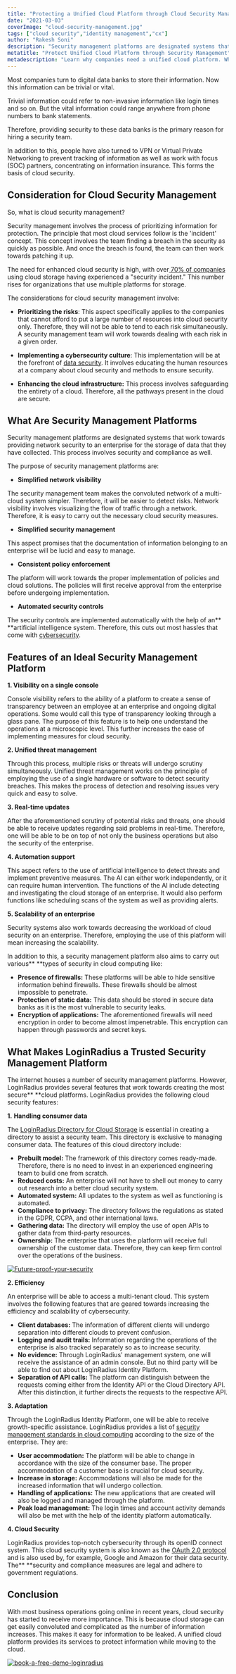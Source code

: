 ```yaml
---
title: "Protecting a Unified Cloud Platform through Cloud Security Management"
date: "2021-03-03"
coverImage: "cloud-security-management.jpg"
tags: ["cloud security","identity management","cx"]
author: "Rakesh Soni"
description: "Security management platforms are designated systems that work towards providing network security to an enterprise for the storage of data that they have collected. This process involves security and compliance as well."
metatitle: "Protect Unified Cloud Platform through Security Management"
metadescription: "Learn why companies need a unified cloud platform. What are the primary considerations for cloud security management that businesses should swear by."
---
```


Most companies turn to digital data banks to store their information. Now this information can be trivial or vital. 

Trivial information could refer to non-invasive information like login times and so on. But the vital information could range anywhere from phone numbers to bank statements. 

Therefore, providing security to these data banks is the primary reason for hiring a security team. 

 In addition to this, people have also turned to VPN or Virtual Private Networking to prevent tracking of information as well as work with focus (SOC) partners, concentrating on information insurance. This forms the basis of cloud security. 

## Consideration for Cloud Security Management 

So, what is cloud security management?

Security management involves the process of prioritizing information for protection. The principle that most cloud services follow is the 'incident' concept. This concept involves the team finding a breach in the security as quickly as possible. And once the breach is found, the team can then work towards patching it up. 

The need for enhanced cloud security is high, with over[ 70% of companies](https://secure2.sophos.com/en-us/content/state-of-cloud-security.aspx) using cloud storage having experienced a "security incident." This number rises for organizations that use multiple platforms for storage. 

 The considerations for cloud security management involve: 

*   **Prioritizing the risks**: This aspect specifically applies to the companies that cannot afford to put a large number of resources into cloud security only. Therefore, they will not be able to tend to each risk simultaneously. A security management team will work towards dealing with each risk in a given order. 

*   **Implementing a cybersecurity culture**: This implementation will be at the forefront of [data security](https://www.loginradius.com/blog/identity/2020/12/data-security-best-practices/). It involves educating the human resources at a company about cloud security and methods to ensure security. 

*   **Enhancing the cloud infrastructure:** This process involves safeguarding the entirety of a cloud. Therefore, all the pathways present in the cloud are secure. 


## What Are Security Management Platforms

Security management platforms are designated systems that work towards providing network security to an enterprise for the storage of data that they have collected. This process involves security and compliance as well. 

The purpose of security management platforms are: 

*   **Simplified network visibility**

The security management team makes the convoluted network of a multi-cloud system simpler. Therefore, it will be easier to detect risks. Network visibility involves visualizing the flow of traffic through a network. Therefore, it is easy to carry out the necessary cloud security measures. 

*   **Simplified security management**

This aspect promises that the documentation of information belonging to an enterprise will be lucid and easy to manage. 

*   **Consistent policy enforcement** 

The platform will work towards the proper implementation of policies and cloud solutions. The policies will first receive approval from the enterprise before undergoing implementation. 

*   **Automated security controls**

The security controls are implemented automatically with the help of an** **artificial intelligence system. Therefore, this cuts out most hassles that come with [cybersecurity](https://www.loginradius.com/blog/identity/2019/10/cybersecurity-best-practices-for-enterprises/). 


## Features of an Ideal Security Management Platform 

**1. Visibility on a single console** 

Console visibility refers to the ability of a platform to create a sense of transparency between an employee at an enterprise and ongoing digital operations. Some would call this type of transparency looking through a glass pane. The purpose of this feature is to help one understand the operations at a microscopic level. This further increases the ease of implementing measures for cloud security.

**2. Unified threat management** 

Through this process, multiple risks or threats will undergo scrutiny simultaneously. Unified threat management works on the principle of employing the use of a single hardware or software to detect security breaches. This makes the process of detection and resolving issues very quick and easy to solve. 

**3. Real-time updates** 

After the aforementioned scrutiny of potential risks and threats, one should be able to receive updates regarding said problems in real-time. Therefore, one will be able to be on top of not only the business operations but also the security of the enterprise. 

**4. Automation support** 

This aspect refers to the use of artificial intelligence to detect threats and implement preventive measures. The AI can either work independently, or it can require human intervention. The functions of the AI include detecting and investigating the cloud storage of an enterprise. It would also perform functions like scheduling scans of the system as well as providing alerts. 

**5. Scalability of an enterprise**

Security systems also work towards decreasing the workload of cloud security on an enterprise. Therefore, employing the use of this platform will mean increasing the scalability. 

In addition to this, a security management platform also aims to carry out various** **types of security in cloud computing like: 

*   **Presence of firewalls:** These platforms will be able to hide sensitive information behind firewalls. These firewalls should be almost impossible to penetrate. 
*   **Protection of static data:** This data should be stored in secure data banks as it is the most vulnerable to security leaks. 
*   **Encryption of applications:** The aforementioned firewalls will need encryption in order to become almost impenetrable. This encryption can happen through passwords and secret keys. 


## What Makes LoginRadius a Trusted Security Management Platform

The internet houses a number of security management platforms. However, LoginRadius provides several features that work towards creating the most secure** **cloud platforms. LoginRadius provides the following cloud security features: 

**1.** **Handling consumer data**

The [LoginRadius Directory for Cloud Storage](https://www.loginradius.com/cloud-directory/) is essential in creating a directory to assist a security team. This directory is exclusive to managing consumer data. The features of this cloud directory include: 

*   **Prebuilt model:** The framework of this directory comes ready-made. Therefore, there is no need to invest in an experienced engineering team to build one from scratch. 
*   **Reduced costs:** An enterprise will not have to shell out money to carry out research into a better cloud security system. 
*   **Automated system:** All updates to the system as well as functioning is automated. 
*   **Compliance to privacy:** The directory follows the regulations as stated in the GDPR, CCPA, and other international laws. 
*   **Gathering data:** The directory will employ the use of open APIs to gather data from third-party resources. 
*   **Ownership:** The enterprise that uses the platform will receive full ownership of the customer data. Therefore, they can keep firm control over the operations of the business. 

[![Future-proof-your-security](Future-proof-your-security.png)](https://www.loginradius.com/resource/cloud-security-system-sase-whitepaper)

**2. Efficiency** 

An enterprise will be able to access a multi-tenant cloud. This system involves the following features that are geared towards increasing the efficiency and scalability of cybersecurity. 

*   **Client databases:** The information of different clients will undergo separation into different clouds to prevent confusion. 
*   **Logging and audit trails:** Information regarding the operations of the enterprise is also tracked separately so as to increase security. 
*   **No evidence:** Through LoginRadius' management system, one will receive the assistance of an admin console. But no third party will be able to find out about LoginRadius Identity Platform. 
*   **Separation of API calls:** The platform can distinguish between the requests coming either from the Identity API or the Cloud Directory API. After this distinction, it further directs the requests to the respective API. 

**3. Adaptation**

Through the LoginRadius Identity Platform, one will be able to receive growth-specific assistance. LoginRadius provides a list of [security management standards in cloud computing](https://www.loginradius.com/blog/identity/2021/01/identity-management-in-cloud-computing/) according to the size of the enterprise. They are:

*   **User accommodation:** The platform will be able to change in accordance with the size of the consumer base. The proper accommodation of a customer base is crucial for cloud security.
*   **Increase in storage:** Accommodations will also be made for the increased information that will undergo collection. 
*   **Handling of applications:** The new applications that are created will also be logged and managed through the platform. 
*   **Peak load management:** The login times and account activity demands will also be met with the help of the identity platform automatically. 

**4. Cloud Security** 

LoginRadius provides top-notch cybersecurity through its openID connect system. This cloud security system is also known as the [OAuth 2.0 protocol](https://www.loginradius.com/) and is also used by, for example,  Google and Amazon for their data security. The** **security and compliance measures are legal and adhere to government regulations. 

## Conclusion 

With most business operations going online in recent years, cloud security has started to receive more importance. This is because cloud storage can get easily convoluted and complicated as the number of information increases. This makes it easy for information to be leaked. A unified cloud platform provides its services to protect information while moving to the cloud.

[![book-a-free-demo-loginradius](../../assets/book-a-demo-loginradius.png)](https://www.loginradius.com/book-a-demo/)
